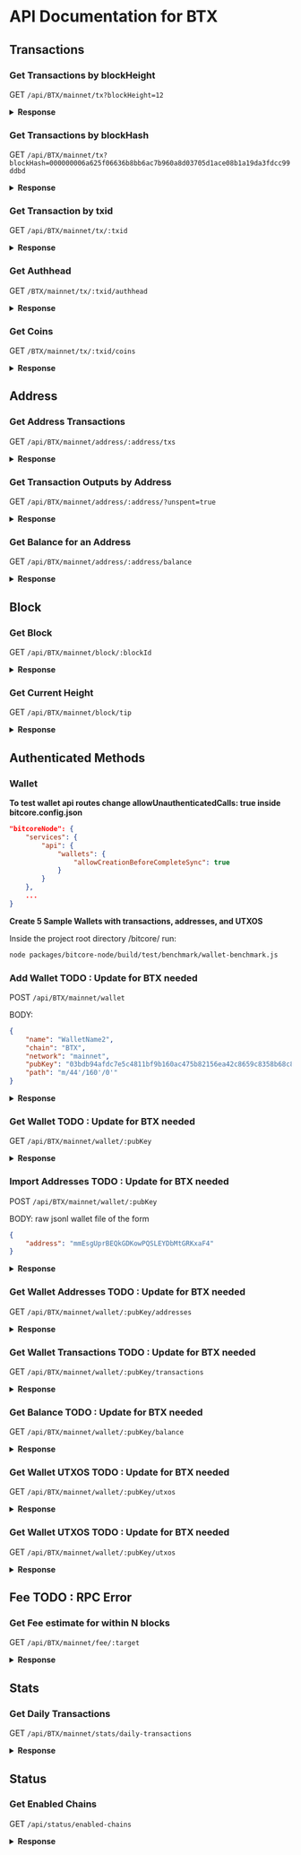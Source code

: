 # API Documentation for BTX

## Transactions

### Get Transactions by blockHeight

GET `/api/BTX/mainnet/tx?blockHeight=12`

<details>
<summary>
<b>Response</b>
</summary>
<br>
<b>Use Curl command in terminal to get a response</b>

```sh
curl https://api.bitcore.cc/api/BTX/mainnet/tx?blockHeight=12
```

```json
[
   {
      "blockHash" : "14ef67800d6f37104b93c08dbb724fc8e74ebb0985d7e03e724a72a09cde7b2e",
      "blockHeight" : 12,
      "outputCount" : 2,
      "txid" : "47d32c2a2868f71a3897b48c57e367f530904b75a65badd8d77a95c1ad7ff096",
      "locktime" : -1,
      "coinbase" : true,
      "network" : "mainnet",
      "blockTime" : "2017-04-24T04:09:31.000Z",
      "chain" : "BTX",
      "confirmations" : 575847,
      "inputCount" : 1,
      "fee" : -1,
      "blockTimeNormalized" : "2017-04-24T04:09:31.000Z",
      "_id" : "5e8606816061cb14b33fc628",
      "value" : 1250000000,
      "size" : 145
   }
]
```

</details>

### Get Transactions by blockHash

GET `/api/BTX/mainnet/tx?blockHash=000000006a625f06636b8bb6ac7b960a8d03705d1ace08b1a19da3fdcc99ddbd`

<details>
<summary><b>Response</b></summary>
<br>

<b>Use Curl command in terminal to get a response</b>

```sh
curl https://api.bitcore.cc/api/BTX/mainnet/tx?blockHash=e12a0c31e904f7747fb0f66042ffa418ddda737ff95833ea89092a58d52866e4
```

```json
[
   {
      "value" : 312500000,
      "coinbase" : true,
      "size" : 115,
      "blockHeight" : 580395,
      "confirmations" : -4536,
      "chain" : "BTX",
      "fee" : -1,
      "blockHash" : "e12a0c31e904f7747fb0f66042ffa418ddda737ff95833ea89092a58d52866e4",
      "_id" : "5e9595ca5005e30c78f76378",
      "inputCount" : 1,
      "locktime" : -1,
      "blockTime" : "2020-04-14T11:04:01.000Z",
      "network" : "mainnet",
      "txid" : "172eaed7602a511a9d36a5173d4b17675ff92cd50a2c3c6ce5ae4bd92e08cf12",
      "blockTimeNormalized" : "2020-04-14T11:04:01.000Z",
      "outputCount" : 1
   }
]
```

</details>

### Get Transaction by txid

GET `/api/BTX/mainnet/tx/:txid`

<details>
<summary><b>Response</b></summary>
<br>

<b>Use Curl command in terminal to get a response</b>

```sh
curl https://api.bitcore.cc/api/BTX/mainnet/tx/172eaed7602a511a9d36a5173d4b17675ff92cd50a2c3c6ce5ae4bd92e08cf12
```

```json
{
   "fee" : -1,
   "blockTimeNormalized" : "2020-04-14T11:04:01.000Z",
   "txid" : "172eaed7602a511a9d36a5173d4b17675ff92cd50a2c3c6ce5ae4bd92e08cf12",
   "locktime" : -1,
   "network" : "mainnet",
   "size" : 115,
   "chain" : "BTX",
   "confirmations" : -4536,
   "value" : 312500000,
   "outputCount" : 1,
   "blockHash" : "e12a0c31e904f7747fb0f66042ffa418ddda737ff95833ea89092a58d52866e4",
   "blockHeight" : 580395,
   "coinbase" : true,
   "inputCount" : 1,
   "_id" : "5e9595ca5005e30c78f76378",
   "blockTime" : "2020-04-14T11:04:01.000Z"
}
```

</details>

### Get Authhead

GET `/BTX/mainnet/tx/:txid/authhead`

<details>
<summary>
<b>Response</b>
</summary>
<br>
<b>Use Curl command in terminal to get a response</b>

```sh
curl https://api.bitcore.cc/api/BTX/mainnet/tx/172eaed7602a511a9d36a5173d4b17675ff92cd50a2c3c6ce5ae4bd92e08cf12/authhead
```

```json
{
   "identityOutputs" : [],
   "network" : "mainnet",
   "chain" : "BTX",
   "authbase" : "172eaed7602a511a9d36a5173d4b17675ff92cd50a2c3c6ce5ae4bd92e08cf12"
}
```

</details>

### Get Coins

GET `/BTX/mainnet/tx/:txid/coins`

<details>
<summary>
<b>Response</b>
</summary>
<br>
<b>Use Curl command in terminal to get a response</b>

```sh
curl https://api.bitcore.cc/api/BTX/mainnet/tx/172eaed7602a511a9d36a5173d4b17675ff92cd50a2c3c6ce5ae4bd92e08cf12/coins
```

```json
{
   "outputs" : [
      {
         "mintHeight" : 580395,
         "spentHeight" : -2,
         "value" : 312500000,
         "coinbase" : true,
         "address" : "2EuXKCjoXzCTb6aUvAArkodfrPrp2iZ4AD",
         "_id" : "5e9595ca5005e30c78f76375",
         "spentTxid" : "",
         "script" : "76a91414bfdd8941fe95b3d033ad669b9968d731478f8488ac",
         "confirmations" : -1,
         "mintTxid" : "172eaed7602a511a9d36a5173d4b17675ff92cd50a2c3c6ce5ae4bd92e08cf12",
         "mintIndex" : 0,
         "network" : "mainnet",
         "chain" : "BTX"
      }
   ],
   "inputs" : []
}
```

</details>

## Address

### Get Address Transactions

GET `/api/BTX/mainnet/address/:address/txs`

<details>
<summary><b>Response</b></summary>
<br>

<b>Use Curl command in terminal to get a response</b>

```sh
curl https://api.bitcore.cc/api/BTX/mainnet/address/2RfbGtSeULJez9UjGsJcWPsfyHTUZiTnPg/txs
```

```json
[
   {
      "network" : "mainnet",
      "chain" : "BTX",
      "mintIndex" : 0,
      "mintHeight" : 580319,
      "_id" : "5e95682c5005e30c78dc566f",
      "confirmations" : -1,
      "value" : 1000000,
      "coinbase" : false,
      "address" : "2RfbGtSeULJez9UjGsJcWPsfyHTUZiTnPg",
      "script" : "76a9148ac6bb327e87568f16d75a041a4f7926393667ae88ac",
      "mintTxid" : "fca422115dfc5693059ec8be06bd0db55ddafee549e68cae6db4f2fb6a1c2dd8",
      "spentHeight" : -2,
      "spentTxid" : ""
   }
]
```

</details>

### Get Transaction Outputs by Address

GET `/api/BTX/mainnet/address/:address/?unspent=true`

<details>
<summary><b>Response</b></summary>
<br>

<b>Use Curl command in terminal to get a response</b>

```sh
curl https://api.bitcore.cc/api/BTX/mainnet/address/2RfbGtSeULJez9UjGsJcWPsfyHTUZiTnPg/?unspent=true
```

```json
[
   {
      "mintHeight" : 580319,
      "coinbase" : false,
      "mintIndex" : 0,
      "value" : 1000000,
      "spentTxid" : "",
      "mintTxid" : "fca422115dfc5693059ec8be06bd0db55ddafee549e68cae6db4f2fb6a1c2dd8",
      "chain" : "BTX",
      "script" : "76a9148ac6bb327e87568f16d75a041a4f7926393667ae88ac",
      "address" : "2RfbGtSeULJez9UjGsJcWPsfyHTUZiTnPg",
      "_id" : "5e95682c5005e30c78dc566f",
      "confirmations" : -1,
      "spentHeight" : -2,
      "network" : "mainnet"
   }
]
```

</details>

### Get Balance for an Address

GET `/api/BTX/mainnet/address/:address/balance`

<details>
<summary><b>Response</b></summary>
<br>

<b>Use Curl command in terminal to get a response</b>

```sh
curl https://api.bitcore.cc/api/BTX/mainnet/address/2RfbGtSeULJez9UjGsJcWPsfyHTUZiTnPg/balance
```

```json
{
   "balance" : 1000000,
   "unconfirmed" : 0,
   "confirmed" : 1000000
}
```

</details>

## Block

### Get Block

GET `/api/BTX/mainnet/block/:blockId`

<details>
<summary><b>Response</b></summary>
<br>

<b>Use Curl command in terminal to get a response</b>

```sh
curl https://api.bitcore.cc/api/BTX/mainnet/block/d95660b39e3bca7aa5159f32d484629b649796ec9ab882cc91f853a8fb238c55
```

```json
{
   "network" : "mainnet",
   "version" : 536870912,
   "reward" : 312582721,
   "time" : "2020-04-14T08:35:06.000Z",
   "height" : 580331,
   "timeNormalized" : "2020-04-14T08:35:06.000Z",
   "hash" : "d95660b39e3bca7aa5159f32d484629b649796ec9ab882cc91f853a8fb238c55",
   "confirmations" : -4472,
   "transactionCount" : 3,
   "nonce" : 661668582,
   "size" : 562,
   "chain" : "BTX",
   "merkleRoot" : "003f848c56d74a1268a20d09b5af47d04d6395491993d854d4ea243ae3b608ce",
   "bits" : 453814285,
   "_id" : "5e9572b95005e30c78e29972",
   "nextBlockHash" : "4fdefca9a3ac5202b3d1484aba2f45ad6ce9e62d47d0332b70ad3d41122300eb",
   "previousBlockHash" : "ecdf13b89ac5df31706b8645fe3d72dd6a000df99ed3e67c02cda1a4e8aff922"
}
```

</details>

### Get Current Height

GET `/api/BTX/mainnet/block/tip`

<details>
<summary><b>Response</b></summary>
<br>

<b>Use Curl command in terminal to get a response</b>

```sh
curl https://api.bitcore.cc/api/BTX/mainnet/block/tip
```

```json
{
   "time" : "2020-04-06T12:39:24.000Z",
   "nonce" : 605478260,
   "transactionCount" : 1,
   "chain" : "BTX",
   "previousBlockHash" : "ecaeed84256e48f07bc87e152312e1724f282bd97179664495bfa622f2e1e6ec",
   "nextBlockHash" : "",
   "size" : 196,
   "version" : 536870912,
   "network" : "mainnet",
   "merkleRoot" : "1b77bfbbbcae34c62c7c0cf49cffbe84c1fa0529f174640b7071bbbf616cf71c",
   "timeNormalized" : "2020-04-06T12:39:24.000Z",
   "reward" : 312500000,
   "_id" : "5e8b202c5005e30c78afb658",
   "bits" : 453970766,
   "processed" : true,
   "hash" : "d188dafee200131230ab2e49f3c5f17f3af3c7b4516dee8992efee9ec6d2394a",
   "height" : 575858
}
```

</details>

## Authenticated Methods

### Wallet

**To test wallet api routes change allowUnauthenticatedCalls: true inside bitcore.config.json**

```json
"bitcoreNode": {
    "services": {
        "api": {
            "wallets": {
                "allowCreationBeforeCompleteSync": true
            }
        }
    },
    ...
}
```

**Create 5 Sample Wallets with transactions, addresses, and UTXOS**

Inside the project root directory /bitcore/ run:

```sh
node packages/bitcore-node/build/test/benchmark/wallet-benchmark.js
```

### Add Wallet TODO : Update for BTX needed

POST `/api/BTX/mainnet/wallet`

BODY:

```json
{
    "name": "WalletName2",
    "chain": "BTX",
    "network": "mainnet",
    "pubKey": "03bdb94afdc7e5c4811bf9b160ac475b82156ea42c8659c8358b68c828df9a1c3d",
    "path": "m/44'/160'/0'"
}
```

<details>
<summary><b>Response</b></summary>
<br>

<b>Use Curl command in terminal to get a response</b>

```sh
curl -v POST -H "Content-Type: application/json" -d '{
  "name": "WalletName2",
  "chain": "BTX",
  "network": "mainnet",
  "pubKey": "03bdb94afdc7e5c4811bf9b160ac475b82156ea42c8659c8358b68c828df9a1c3d",
  "path": "m/44'/160'/0'"
}' "https://api.bitcore.cc/api/BTX/mainnet/wallet/"
```

```json
{
    "chain": "BTC",
    "network": "mainnet",
    "name": "WalletName2",
    "pubKey": "03bdb94afdc7e5c4811bf9b160ac475b82156ea42c8659c8358b68c828df9a1c3d",
    "path": "m/44'/160'/0'",
    "_id": "5c3631e538704e27c6f146c3"
}
```

</details>

### Get Wallet TODO : Update for BTX needed

GET `/api/BTX/mainnet/wallet/:pubKey`

<details>
<summary><b>Response</b></summary>
<br>

<b>Use Curl command in terminal to get a response</b>

```sh
curl https://api.bitcore.cc/api/BTX/mainnet/wallet/03bdb94afdc7e5c4811bf9b160ac475b82156ea42c8659c8358b68c828df9a1c3d
```

```json
{
    "_id": "5c3639d1e60f7b2e174afc65",
    "chain": "BTC",
    "network": "mainnet",
    "name": "WalletName",
    "pubKey": "03bdb94afdc7e5c4811bf9b160ac475b82156ea42c8659c8358b68c828df9a1c3d",
    "path": "m/44'/0'/0'",
    "singleAddress": null
}
```

</details>

### Import Addresses TODO : Update for BTX needed

POST `/api/BTX/mainnet/wallet/:pubKey`

BODY: raw jsonl wallet file of the form

```json
{
    "address": "mmEsgUprBEQkGDKowPQSLEYDbMtGRKxaF4"
}
```

<details>
<summary><b>Response</b></summary>
<br>

<b>Use Curl command in terminal to get a response</b>

```sh
curl https://api.bitcore.cc/api/BTX/mainnet/wallet/03bdb94afdc7e5c4811bf9b160ac475b82156ea42c8659c8358b68c828df9a1c3d
```

```json
{
    "_id": "5c3639d1e60f7b2e174afc65",
    "chain": "BTC",
    "network": "mainnet",
    "name": "WalletName",
    "pubKey": "03bdb94afdc7e5c4811bf9b160ac475b82156ea42c8659c8358b68c828df9a1c3d",
    "path": "m/44'/0'/0'",
    "singleAddress": null
}
```

</details>

### Get Wallet Addresses TODO : Update for BTX needed

GET `/api/BTX/mainnet/wallet/:pubKey/addresses`

<details>
<summary><b>Response</b></summary>
<br>

<b>Use Curl command in terminal to get a response</b>

```sh
curl https://api.bitcore.cc/api/BTX/mainnet/wallet/03bdb94afdc7e5c4811bf9b160ac475b82156ea42c8659c8358b68c828df9a1c3d/addresses
```

```json
[
    {
        "address": "12c6DSiU4Rq3P4ZxziKxzrL5LmMBrzjrJX"
    },
    {
        "address": "1HLoD9E4SDFFPDiYfNYnkBLQ85Y51J3Zb1"
    },
    {
        "address": "1FvzCLoTPGANNjWoUo6jUGuAG3wg1w4YjR"
    }
]
```

</details>

### Get Wallet Transactions TODO : Update for BTX needed

GET `/api/BTX/mainnet/wallet/:pubKey/transactions`

<details>
<summary><b>Response</b></summary>
<br>

<b>Use Curl command in terminal to get a response</b>

```sh
curl https://api.bitcore.cc/api/BTX/mainnet/wallet/02870d8366cf8e50f383e38e5fafc01d956b67f25fbf5c1dd4e3766cf85acbc400/transactions
```

```json
[
    {
        "id":"5c34b35d69d5562c2fc43e8c",
        "txid":"0e3e2357e806b6cdb1f70b54c3a3a17b6714ee1f0e68bebb44a74b1efd512098",
        "fee":0,"size":134,
        "category":"receive",
        "satoshis":5000000000,
        "height":1,
        "address":"12c6DSiU4Rq3P4ZxziKxzrL5LmMBrzjrJX",
        "outputIndex":0,
        "blockTime":"2009-01-09T02:54:25.000Z"
    }
]
```

</details>

### Get Balance TODO : Update for BTX needed

GET `/api/BTX/mainnet/wallet/:pubKey/balance`

<details>
<summary><b>Response</b></summary>
<br>

<b>Use Curl command in terminal to get a response</b>

```sh
curl https://api.bitcore.cc/api/BTX/mainnet/wallet/02870d8366cf8e50f383e38e5fafc01d956b67f25fbf5c1dd4e3766cf85acbc400/balance
```

```json
{
    "confirmed": 46800000000,
    "unconfirmed": 0,
    "balance": 46800000000
}
```

</details>

### Get Wallet UTXOS TODO : Update for BTX needed

GET `/api/BTX/mainnet/wallet/:pubKey/utxos`

<details>
<summary><b>Response</b></summary>
<br>

<b>Use Curl command in terminal to get a response</b>

```sh
curl https://api.bitcore.cc/api/BTX/mainnet/wallet/02870d8366cf8e50f383e38e5fafc01d956b67f25fbf5c1dd4e3766cf85acbc400/utxos
```

```json
[
    {
        "_id": "5c34b36069d5562c2fc45b09",
        "chain": "BTC",
        "network": "mainnet",
        "coinbase": false,
        "mintIndex": 1,
        "spentTxid": "",
        "mintTxid": "828ef3b079f9c23829c56fe86e85b4a69d9e06e5b54ea597eef5fb3ffef509fe",
        "mintHeight": 248,
        "spentHeight": -2,
        "address": "12cbQLTFMXRnSzktFkuoG3eHoMeFtpTu3S",
        "script": "410411db93e1dcdb8a016b49840f8c53bc1eb68a382e97b1482ecad7b148a6909a5cb2e0eaddfb84ccf9744464f82e160bfa9b8b64f9d4c03f999b8643f656b412a3ac",
        "value": 1800000000,
        "confirmations": 103006
    }
]
```

</details>

### Get Wallet UTXOS TODO : Update for BTX needed

GET `/api/BTX/mainnet/wallet/:pubKey/utxos`

<details>
<summary><b>Response</b></summary>
<br>

<b>Use Curl command in terminal to get a response</b>

```sh
curl https://api.bitcore.cc/api/BTX/mainnet/wallet/02870d8366cf8e50f383e38e5fafc01d956b67f25fbf5c1dd4e3766cf85acbc400/addresses/missing
```

```json
[
    {
        "_id": "5c34b36069d5562c2fc45b09",
        "chain": "BTC",
        "network": "mainnet",
        "coinbase": false,
        "mintIndex": 1,
        "spentTxid": "",
        "mintTxid": "828ef3b079f9c23829c56fe86e85b4a69d9e06e5b54ea597eef5fb3ffef509fe",
        "mintHeight": 248,
        "spentHeight": -2,
        "address": "12cbQLTFMXRnSzktFkuoG3eHoMeFtpTu3S",
        "script": "410411db93e1dcdb8a016b49840f8c53bc1eb68a382e97b1482ecad7b148a6909a5cb2e0eaddfb84ccf9744464f82e160bfa9b8b64f9d4c03f999b8643f656b412a3ac",
        "value": 1800000000,
        "confirmations": 103006
    }
]
```

</details>

## Fee TODO : RPC Error

### Get Fee estimate for within N blocks

GET `/api/BTX/mainnet/fee/:target`

<details>
<summary><b>Response</b></summary>
<br>

<b>Use Curl command in terminal to get a response</b>

```sh
curl https://api.bitcore.cc/api/BTX/mainnet/fee/22
```

```json
{
    "blocks": "22",
    "feerate": "0.00002003"
}
```

</details>

## Stats

### Get Daily Transactions

GET `/api/BTX/mainnet/stats/daily-transactions`

<details>
<summary><b>Response</b></summary>
<br>

<b>Use Curl command in terminal to get a response</b>

```sh
curl https://api.bitcore.cc/api/BTX/mainnet/stats/daily-transactions
```

```json
{
   "results" : [
      {
         "transactionCount" : 648,
         "date" : "2020-03-15"
      },
      {
         "transactionCount" : 627,
         "date" : "2020-03-16"
      },
      {
         "transactionCount" : 608,
         "date" : "2020-03-17"
      },
      {
         "transactionCount" : 641,
         "date" : "2020-03-18"
      },
      {
         "date" : "2020-03-19",
         "transactionCount" : 677
      },
      {
         "transactionCount" : 620,
         "date" : "2020-03-20"
      },
      {
         "transactionCount" : 625,
         "date" : "2020-03-21"
      },
      {
         "date" : "2020-03-22",
         "transactionCount" : 655
      },
      {
         "transactionCount" : 613,
         "date" : "2020-03-23"
      },
      {
         "date" : "2020-03-24",
         "transactionCount" : 665
      },
      {
         "date" : "2020-03-25",
         "transactionCount" : 663
      },
      {
         "date" : "2020-03-26",
         "transactionCount" : 591
      },
      {
         "transactionCount" : 665,
         "date" : "2020-03-27"
      },
      {
         "date" : "2020-03-28",
         "transactionCount" : 641
      },
      {
         "transactionCount" : 635,
         "date" : "2020-03-29"
      },
      {
         "transactionCount" : 635,
         "date" : "2020-03-30"
      },
      {
         "transactionCount" : 588,
         "date" : "2020-03-31"
      },
      {
         "transactionCount" : 644,
         "date" : "2020-04-01"
      },
      {
         "date" : "2020-04-02",
         "transactionCount" : 646
      },
      {
         "date" : "2020-04-03",
         "transactionCount" : 655
      },
      {
         "date" : "2020-04-04",
         "transactionCount" : 580
      },
      {
         "transactionCount" : 721,
         "date" : "2020-04-05"
      },
      {
         "transactionCount" : 720,
         "date" : "2020-04-06"
      },
      {
         "transactionCount" : 730,
         "date" : "2020-04-07"
      },
      {
         "transactionCount" : 676,
         "date" : "2020-04-08"
      },
      {
         "transactionCount" : 654,
         "date" : "2020-04-09"
      },
      {
         "date" : "2020-04-10",
         "transactionCount" : 737
      },
      {
         "transactionCount" : 594,
         "date" : "2020-04-11"
      },
      {
         "transactionCount" : 689,
         "date" : "2020-04-12"
      },
      {
         "date" : "2020-04-13",
         "transactionCount" : 662
      }
   ],
   "network" : "mainnet",
   "chain" : "BTX"
}
```

</details>

## Status

### Get Enabled Chains

GET `/api/status/enabled-chains`

<details>
<summary><b>Response</b></summary>
<br>

<b>Use Curl command in terminal to get a response</b>

```sh
curl https://api.bitcore.cc/api/status/enabled-chains
```

```json
[
   {
      "network" : "mainnet",
      "chain" : "BTX"
   }
]
```

</details>

